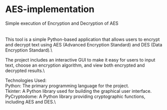 # AES-implementation
Simple execution of Encryption and Decryption of AES
\
\
\
This tool is a simple Python-based application that allows users to encrypt and decrypt text using AES (Advanced Encryption Standard) and DES (Data Encryption Standard).\

The project includes an interactive GUI to make it easy for users to input text, choose an encryption algorithm, and view both encrypted and decrypted results.\

Technologies Used:\
Python: The primary programming language for the project.\
Tkinter: A Python library used for building the graphical user interface.\
PyCryptodome: A Python library providing cryptographic functions, including AES and DES.\
